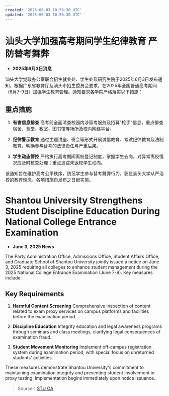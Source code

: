 ```yaml
---
created: '2025-06-03 10:56:30 UTC'
updated: '2025-06-03 10:56:30 UTC'
---
```


# 汕头大学加强高考期间学生纪律教育 严防替考舞弊

- **2025年6月3日消息**

汕头大学党政办公室联合招生就业处、学生处及研究生院于2025年6月3日发布通知，根据广东省教育厅及汕头市招生委员会要求，在2025年全国普通高考期间（6月7-9日）加强学生教育管理。通知要求各学院严格落实以下措施：

## **重点措施**
1. **有害信息排查**
   高考前全面清查校园内涉替考服务及招募"枪手"信息，重点排查宿舍、食堂、教室、图书馆等场所及校内网络平台。

2. **纪律警示教育**
   通过主题讲座、班会等形式开展诚信教育、考试纪律教育及法制教育，明确参与替考的法律责任与严重后果。

3. **学生动态管控**
   严格执行高考期间离校登记制度，掌握学生去向，对异常离校情况应及时核查处理；重点追踪未返校学生动向。

该通知旨在维护高考公平秩序，防范学生参与替考舞弊行为，彰显汕头大学从严治校的教育理念。各项措施自发布之日起实施。

# Shantou University Strengthens Student Discipline Education During National College Entrance Examination

- **June 3, 2025 News**

The Party Administration Office, Admissions Office, Student Affairs Office, and Graduate School of Shantou University jointly issued a notice on June 3, 2025 requiring all colleges to enhance student management during the 2025 National College Entrance Examination (June 7-9). Key measures include:

## **Key Requirements**
1. **Harmful Content Screening**
   Comprehensive inspection of content related to exam proxy services on campus platforms and facilities before the examination period.

2. **Discipline Education**
   Integrity education and legal awareness programs through seminars and class meetings, clarifying legal consequences of examination fraud.

3. **Student Movement Monitoring**
   Implement off-campus registration system during examination period, with special focus on unreturned students' activities.

These measures demonstrate Shantou University's commitment to maintaining examination integrity and preventing student involvement in proxy testing. Implementation begins immediately upon notice issuance.

> Source：[STU OA](http://oa.stu.edu.cn/page/maint/template/news/newstemplateprotal.jsp?templatetype=1&templateid=3&docid=41695)

